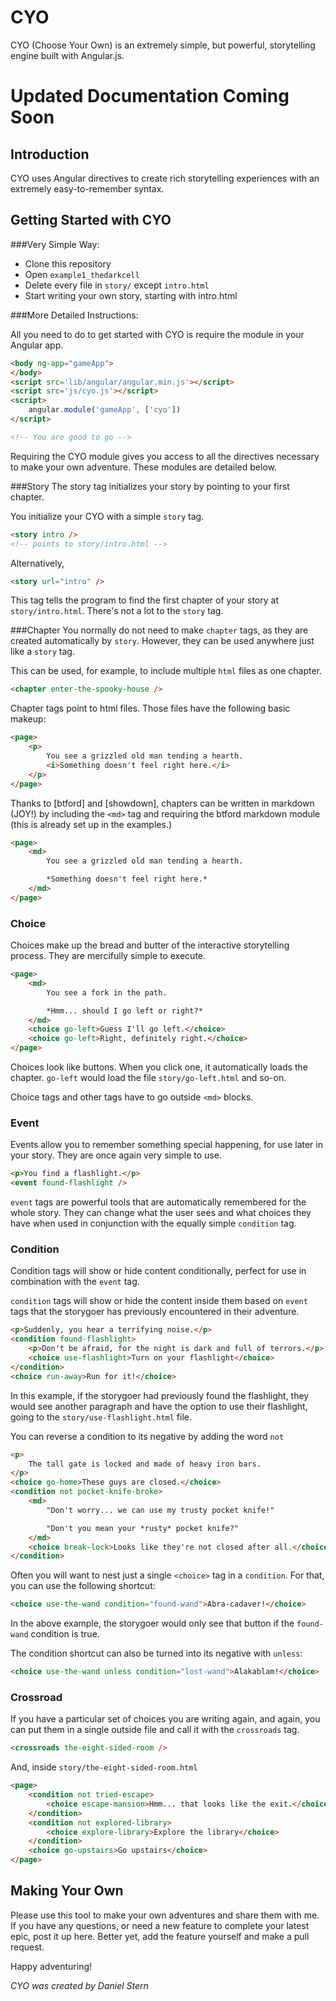 CYO
===

CYO (Choose Your Own) is an extremely simple, but powerful, storytelling engine built with Angular.js.

Updated Documentation Coming Soon
============

Introduction
------------
CYO uses Angular directives to create rich storytelling experiences with an extremely easy-to-remember syntax.


Getting Started with CYO
--------------
###Very Simple Way:
- Clone this repository
- Open `example1_thedarkcell`
- Delete every file in `story/` except `intro.html`
- Start writing your own story, starting with intro.html

###More Detailed Instructions:

All you need to do to get started with CYO is require the module in your Angular app.

```html
<body ng-app="gameApp">
</body>
<script src='lib/angular/angular.min.js'></script>
<script src='js/cyo.js'></script>
<script>
	angular.module('gameApp', ['cyo'])
</script>

<!-- You are good to go -->
```

Requiring the CYO module gives you access to all the directives necessary to make your own adventure. These modules are detailed below.

###Story
The story tag initializes your story by pointing to your first chapter.

You initialize your CYO with a simple `story` tag.

```html
<story intro />
<!-- points to story/intro.html -->
```

Alternatively,

```html
<story url="intro" />
```

This tag tells the program to find the first chapter of your story at `story/intro.html`. There's not a lot to the `story` tag.

###Chapter
You normally do not need to make `chapter` tags, as they are created automatically by `story`. However, they can be used anywhere just like a `story` tag.

This can be used, for example, to include multiple `html` files as one chapter.

```html
<chapter enter-the-spooky-house />
```

Chapter tags point to html files. Those files have the following basic makeup:

```html
<page>
	<p>
		You see a grizzled old man tending a hearth.
		<i>Something doesn't feel right here.</i>
	</p>
</page>
```

Thanks to [btford] and [showdown], chapters can be written in markdown (JOY!) by including the `<md>` tag and requiring the btford markdown module (this is already set up in the examples.)

```html
<page>
	<md>
		You see a grizzled old man tending a hearth.

		*Something doesn't feel right here.*
	</md>
</page>
```

### Choice

Choices make up the bread and butter of the interactive storytelling process. They are mercifully simple to execute.

```html
<page>
	<md>
		You see a fork in the path. 

		*Hmm... should I go left or right?*
	</md>
	<choice go-left>Guess I'll go left.</choice>
	<choice go-left>Right, definitely right.</choice>
</page>
```

Choices look like buttons. When you click one, it automatically loads the chapter. `go-left` would load the file `story/go-left.html` and so-on. 

Choice tags and other tags have to go outside `<md>` blocks.

### Event

Events allow you to remember something special happening, for use later in your story. They are once again very simple to use.

```html
<p>You find a flashlight.</p>
<event found-flashlight />
```

`event` tags are powerful tools that are automatically remembered for the whole story. They can change what the user sees and what choices they have when used in conjunction with the equally simple `condition` tag.

### Condition

Condition tags will show or hide content conditionally, perfect for use in combination with the `event` tag.

`condition` tags will show or hide the content inside them based on `event` tags that the storygoer has previously encountered in their adventure.

```html
<p>Suddenly, you hear a terrifying noise.</p>
<condition found-flashlight>
	<p>Don't be afraid, for the night is dark and full of terrors.</p>
	<choice use-flashlight>Turn on your flashlight</choice>
</condition>
<choice run-away>Run for it!</choice>
```

In this example, if the storygoer had previously found the flashlight, they would see another paragraph and have the option to use their flashlight, going to the `story/use-flashlight.html` file.

You can reverse a condition to its negative by adding the word `not`

```html
<p>
	The tall gate is locked and made of heavy iron bars.
</p>
<choice go-home>These guys are closed.</choice>
<condition not pocket-knife-broke>
	<md>
		"Don't worry... we can use my trusty pocket knife!"

		"Don't you mean your *rusty* pocket knife?"
	</md>
	<choice break-lock>Looks like they're not closed after all.</choice>
</condition>
```

Often you will want to nest just a single `<choice>` tag in a `condition`. For that, you can use the following shortcut:

```html
<choice use-the-wand condition="found-wand">Abra-cadaver!</choice>
```

In the above example, the storygoer would only see that button if the `found-wand` condition is true.

The condition shortcut can also be turned into its negative with `unless`:

```html
<choice use-the-wand unless condition="lost-wand">Alakablam!</choice>
```

### Crossroad

If you have a particular set of choices you are writing again, and again, you can put them in a single outside file and call it with the `crossroads` tag.

```html
<crossroads the-eight-sided-room />
```

And, inside `story/the-eight-sided-room.html`

```html
<page>
	<condition not tried-escape>
		<choice escape-mansion>Hmm... that looks like the exit.</choice>
	</condition>
	<condition not explored-library>
		<choice explore-library>Explore the library</choice>
	</condition>
	<choice go-upstairs>Go upstairs</choice>
</page>
```


Making Your Own
---------------

Please use this tool to make your own adventures and share them with me. If you have any questions, or need a new feature to complete your latest epic, post it up here. Better yet, add the feature yourself and make a pull request. 

Happy adventuring!

*CYO was created by Daniel Stern*